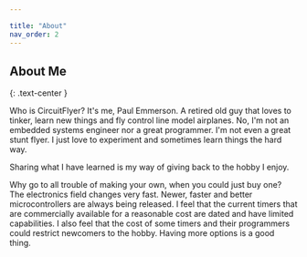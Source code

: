 ```yaml
---

title: "About"
nav_order: 2
---
```


## About Me
{: .text-center }

Who is CircuitFlyer?  It's me, Paul Emmerson.  A retired old guy that loves to tinker, learn new things and fly control line model airplanes.  No, I'm not an embedded systems engineer nor a great programmer.  I'm not even a great stunt flyer.  I just love to experiment and sometimes learn things the hard way.<br>

Sharing what I have learned is my way of giving back to the hobby I enjoy.

Why go to all trouble of making your own, when you could just buy one?  The electronics field changes very fast.  Newer, faster and better microcontrollers are always being released.  I feel that the current timers that are commercially available for a reasonable cost are dated and have limited capabilities.  I also feel that the cost of some timers and their programmers could restrict newcomers to the hobby.  Having more options is a good thing.

